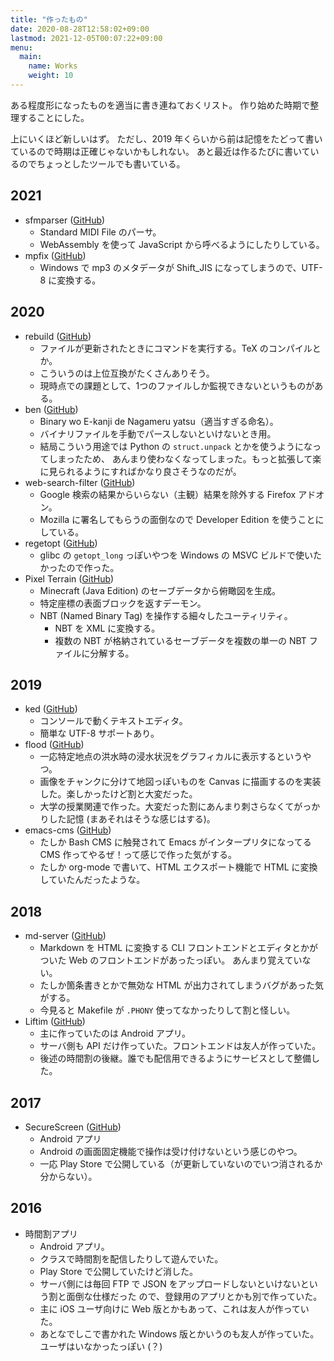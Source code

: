 ```yaml
---
title: "作ったもの"
date: 2020-08-28T12:58:02+09:00
lastmod: 2021-12-05T00:07:22+09:00
menu:
  main:
    name: Works
    weight: 10
---
```


ある程度形になったものを適当に書き連ねておくリスト。
作り始めた時期で整理することにした。

上にいくほど新しいはず。
ただし、2019 年くらいから前は記憶をたどって書いているので時期は正確じゃないかもしれない。
あと最近は作るたびに書いているのでちょっとしたツールでも書いている。

## 2021

- sfmparser ([GitHub](https://github.com/kofuk/smfparser))
    - Standard MIDI File のパーサ。
    - WebAssembly を使って JavaScript から呼べるようにしたりしている。
- mpfix ([GitHub](https://github.com/kofuk/mpfix))
    - Windows で mp3 のメタデータが Shift\_JIS になってしまうので、UTF-8 に変換する。

## 2020

- rebuild ([GitHub](https://github.com/kofuk/rebuild))
    - ファイルが更新されたときにコマンドを実行する。TeX のコンパイルとか。
    - こういうのは上位互換がたくさんありそう。
    - 現時点での課題として、1つのファイルしか監視できないというものがある。
- ben ([GitHub](https://github.com/kofuk/ben))
    - Binary wo E-kanji de Nagameru yatsu（適当すぎる命名）。
    - バイナリファイルを手動でパースしないといけないとき用。
    - 結局こういう用途では Python の `struct.unpack` とかを使うようになってしまったため、
    あんまり使わなくなってしまった。もっと拡張して楽に見られるようにすればかなり良さそうなのだが。
- web-search-filter ([GitHub](https://github.com/kofuk/web-search-filter))
    - Google 検索の結果からいらない（主観）結果を除外する Firefox アドオン。
    - Mozilla に署名してもらうの面倒なので Developer Edition を使うことにしている。
- regetopt ([GitHub](https://github.com/kofuk/regetopt))
    - glibc の `getopt_long` っぽいやつを Windows の MSVC ビルドで使いたかったので作った。
- Pixel Terrain ([GitHub](https://github.com/kofuk/pixel-terrain))
    - Minecraft (Java Edition) のセーブデータから俯瞰図を生成。
    - 特定座標の表面ブロックを返すデーモン。
    - NBT (Named Binary Tag) を操作する細々したユーティリティ。
        - NBT を XML に変換する。
        - 複数の NBT が格納されているセーブデータを複数の単一の NBT ファイルに分解する。

## 2019

- ked ([GitHub](https://github.com/kofuk/ked))
    - コンソールで動くテキストエディタ。
    - 簡単な UTF-8 サポートあり。
- flood ([GitHub](https://github.com/kofuk/flood))
    - 一応特定地点の洪水時の浸水状況をグラフィカルに表示するというやつ。
    - 画像をチャンクに分けて地図っぽいものを Canvas に描画するのを実装した。楽しかったけど割と大変だった。
    - 大学の授業関連で作った。大変だった割にあんまり刺さらなくてがっかりした記憶 (まあそれはそうな感じはする)。
- emacs-cms ([GitHub](https://github.com/kofuk/emacs-cms))
    - たしか Bash CMS に触発されて Emacs がインタープリタになってる CMS 作ってやるぜ！って感じで作った気がする。
    - たしか org-mode で書いて、HTML エクスポート機能で HTML に変換していたんだったような。

## 2018

- md-server ([GitHub](https://github.com/kofuk/md-server))
    - Markdown を HTML に変換する CLI フロントエンドとエディタとかがついた Web のフロントエンドがあったっぽい。
    あんまり覚えていない。
    - たしか箇条書きとかで無効な HTML が出力されてしまうバグがあった気がする。
    - 今見ると Makefile が `.PHONY` 使ってなかったりして割と怪しい。
- Liftim ([GitHub](https://github.com/ChronoscopeAppLab/open-liftim-android))
    - 主に作っていたのは Android アプリ。
    - サーバ側も API だけ作っていた。フロントエンドは友人が作っていた。
    - 後述の時間割の後継。誰でも配信用できるようにサービスとして整備した。

## 2017

- SecureScreen ([GitHub](https://github.com/kofuk/SecureScreen))
    - Android アプリ
    - Android の画面固定機能で操作は受け付けないという感じのやつ。
    - 一応 Play Store で公開している（が更新していないのでいつ消されるか分からない）。

## 2016

- 時間割アプリ
    - Android アプリ。
    - クラスで時間割を配信したりして遊んでいた。
    - Play Store で公開していたけど消した。
    - サーバ側には毎回 FTP で JSON をアップロードしないといけないという割と面倒な仕様だった
    ので、登録用のアプリとかも別で作っていた。
    - 主に iOS ユーザ向けに Web 版とかもあって、これは友人が作っていた。
    - あとなでしこで書かれた Windows 版とかいうのも友人が作っていた。ユーザはいなかったっぽい (？)
